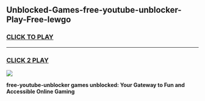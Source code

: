 
## Unblocked-Games-free-youtube-unblocker-Play-Free-lewgo
<h3>
<a href="https://premium76.site?title=free-youtube-unblocker&ref=20M">CLICK TO PLAY</a></h3>
<hr>

<h3>
<a href="https://premium76.site?title=free-youtube-unblocker&ref=20M">CLICK 2 PLAY</a>
  
</h3>

<a href="https://premium76.site?title=free-youtube-unblocker&ref=19M"><img src="https://clearcache.store/games.png"></a>


**free-youtube-unblocker games unblocked: Your Gateway to Fun and Accessible Online Gaming**
